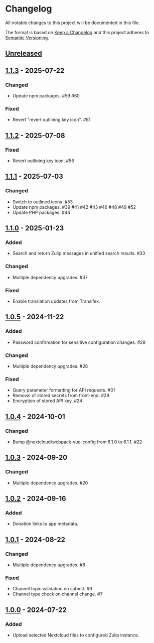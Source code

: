# Changelog

All notable changes to this project will be documented in this file.

The format is based on [Keep a Changelog](http://keepachangelog.com/)
and this project adheres to [Semantic Versioning](http://semver.org/).

## [Unreleased]

## [1.1.3] - 2025-07-22

### Changed

- Update npm packages. #59 #60

### Fixed

- Revert "revert outlining key icon". #61

## [1.1.2] - 2025-07-08

### Fixed

- Revert outlining key icon. #56

## [1.1.1] - 2025-07-03

### Changed

- Switch to outlined icons. #53
- Update npm packages. #39 #41 #42 #43 #46 #48 #49 #52
- Update PHP packages. #44

## [1.1.0] - 2025-01-23

### Added

- Search and return Zulip messages in unified search results. #33

### Changed

- Multiple dependency upgrades. #37

### Fixed

- Enable translation updates from Transifex.

## [1.0.5] - 2024-11-22

### Added

- Password confirmation for sensitive configuration changes. #29

### Changed

- Multiple dependency upgrades. #28

### Fixed

- Query parameter formatting for API requests. #31
- Removal of stored secrets from front-end. #29
- Encryption of stored API key. #24

## [1.0.4] - 2024-10-01

### Changed

- Bump @nextcloud/webpack-vue-config from 6.1.0 to 6.1.1. #22

## [1.0.3] - 2024-09-20

### Changed

- Multiple dependency upgrades. #20

## [1.0.2] - 2024-09-16

### Added

- Donation links to app metadata.

## [1.0.1] - 2024-08-22

### Changed

- Multiple dependency upgrades. #8

### Fixed

- Channel topic validation on submit. #9
- Channel type check on channel change. #7

## [1.0.0] - 2024-07-22

### Added

- Upload selected Nextcloud files to configured Zulip instance.

[Unreleased]: https://github.com/nextcloud/integration_zulip/compare/v1.1.3...HEAD
[1.1.3]: https://github.com/nextcloud/integration_zulip/releases/tag/v1.1.3
[1.1.2]: https://github.com/nextcloud/integration_zulip/releases/tag/v1.1.2
[1.1.1]: https://github.com/nextcloud/integration_zulip/releases/tag/v1.1.1
[1.1.0]: https://github.com/nextcloud/integration_zulip/releases/tag/v1.1.0
[1.0.5]: https://github.com/nextcloud/integration_zulip/releases/tag/v1.0.5
[1.0.4]: https://github.com/nextcloud/integration_zulip/releases/tag/v1.0.4
[1.0.3]: https://github.com/nextcloud/integration_zulip/releases/tag/v1.0.3
[1.0.2]: https://github.com/nextcloud/integration_zulip/releases/tag/v1.0.2
[1.0.1]: https://github.com/nextcloud/integration_zulip/releases/tag/v1.0.1
[1.0.0]: https://github.com/nextcloud/integration_zulip/releases/tag/v1.0.0
